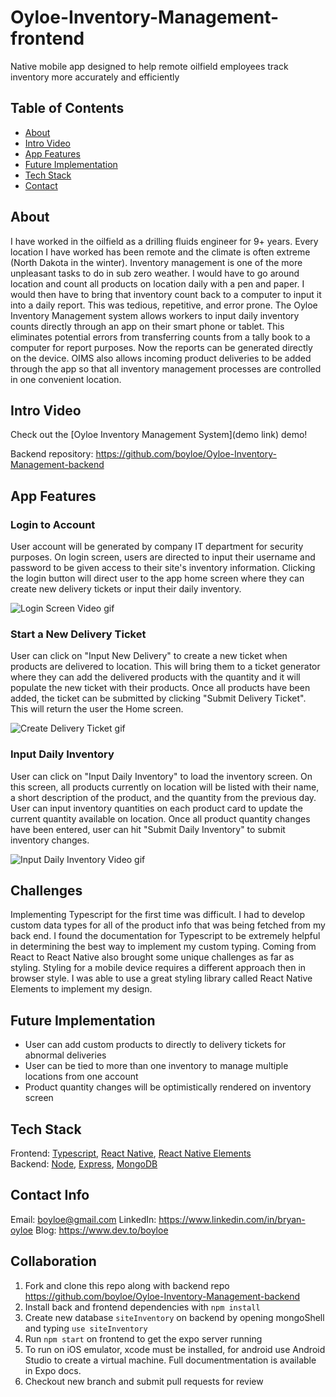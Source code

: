 # Oyloe-Inventory-Management-frontend
Native mobile app designed to help remote oilfield employees track inventory more accurately and efficiently

## Table of Contents
* [About](#about)
* [Intro Video](#intro-video)
* [App Features](#app-features)
* [Future Implementation](#future-implementation)
* [Tech Stack](#tech-stack)
* [Contact](#contact-info)


## About
I have worked in the oilfield as a drilling fluids engineer for 9+ years. Every location I have worked has been remote and the climate is often 
extreme (North Dakota in the winter). Inventory management is one of the more unpleasant tasks to do in sub zero weather. I would have to go around location 
and count all products on location daily with a pen and paper. I would then have to bring that inventory count back to a computer to input it into a daily report. 
This was tedious, repetitive, and error prone. The Oyloe Inventory Management system allows workers to input daily inventory counts directly through an app on their
smart phone or tablet. This eliminates potential errors from transferring counts from a tally book to a computer for report purposes. Now the reports can be 
generated directly on the device. OIMS also allows incoming product deliveries to be added through the app so that all inventory management processes are controlled in one convenient location. 



## Intro Video
Check out the [Oyloe Inventory Management System](demo link) demo!

Backend repository: https://github.com/boyloe/Oyloe-Inventory-Management-backend

## App Features
### Login to Account
User account will be generated by company IT department for security purposes. On login screen, users are directed to input their username and password to be
given access to their site's inventory information. Clicking the login button will direct user to the app home screen where they can create new delivery tickets or input their daily inventory.

![Login Screen Video gif](https://media.giphy.com/media/xUYRyAj1UvoTNazFrP/giphy.gif)

### Start a New Delivery Ticket
User can click on "Input New Delivery" to create a new ticket when products are delivered to location. This will bring them to a ticket generator where they can add
the delivered products with the quantity and it will populate the new ticket with their products. Once all products have been added, the ticket can be submitted by clicking "Submit Delivery Ticket". This will return the user the Home screen.

![Create Delivery Ticket gif](https://media.giphy.com/media/IlABEFlc5xMWpZvIgN/giphy.gif)

### Input Daily Inventory
User can click on "Input Daily Inventory" to load the inventory screen. On this screen, all products currently on location will be listed with their name, a short description of the product, and the quantity from the previous day. User can input inventory quantities on each product card to update the current quantity available on location. Once all product quantity changes have been entered, user can hit "Submit Daily Inventory" to submit inventory changes. 

![Input Daily Inventory Video gif](https://media.giphy.com/media/fFump5Og2U4tfSb2Cy/giphy.gif)

## Challenges
Implementing Typescript for the first time was difficult. I had to develop custom data types for all of the product info that was being fetched from my back end. I found the documentation for Typescript to be extremely helpful in determining the best way to implement my custom typing. Coming from React to React Native also brought some unique challenges as far as styling. Styling for a mobile device requires a different approach then in browser style. I was able to use a great styling library called React Native Elements to implement my design.

## Future Implementation
 - User can add custom products to directly to delivery tickets for abnormal deliveries
 - User can be tied to more than one inventory to manage multiple locations from one account
 - Product quantity changes will be optimistically rendered on inventory screen
 
## Tech Stack
Frontend: [Typescript](https://www.typescriptlang.org/), [React Native](https://reactnative.dev/), [React Native Elements](https://react-native-elements.github.io/)  
Backend:  [Node](https://nodejs.org/en/), [Express](https://expressjs.com/), [MongoDB](https://www.mongodb.com/)

## Contact Info
Email: boyloe@gmail.com
LinkedIn: https://www.linkedin.com/in/bryan-oyloe
Blog: https://www.dev.to/boyloe

 ## Collaboration
 1. Fork and clone this repo along with backend repo https://github.com/boyloe/Oyloe-Inventory-Management-backend
 2. Install back and frontend dependencies with `npm install`
 3. Create new database `siteInventory` on backend by opening mongoShell and typing `use siteInventory`
 4. Run `npm start` on frontend to get the expo server running
 5. To run on iOS emulator, xcode must be installed, for android use Android Studio to create a virtual machine. Full documentmentation is available in Expo docs.
 6. Checkout new branch and submit pull requests for review

